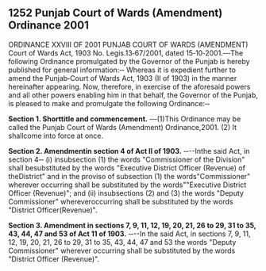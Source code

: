 ## 1252 Punjab Court of Wards (Amendment) Ordinance 2001
 
ORDINANCE XXVIII OF 2001
PUNJAB COURT OF WARDS (AMENDMENT)
Court of Wards Act, 1903
No. Legis.13‑67/2001, dated 15‑10‑2001.‑‑‑The following Ordinance promulgated by the Governor of the Punjab is hereby published for general information:‑‑
Whereas it is expedient further to amend the Punjab‑Court of Wards Act, 1903 (II of 1903) in the manner hereinafter appearing.
Now, therefore, in exercise of the aforesaid powers and all other powers enabling him in that behalf, the Governor of the Punjab, is pleased to make and promulgate the following Ordinance:‑‑

**Section 1. Shorttitle and commencement.**
‑‑‑(1)This Ordinance may be called the Punjab Court of Wards (Amendment) Ordinance,2001.
(2) It shallcome into force at once.
 
**Section 2. Amendmentin section 4 of Act II of 1903.**
‑‑--Inthe said Act, in section 4‑‑
(i) insubsection (1) the words "Commissioner of the Division" shall besubstituted by the words "Executive District Officer (Revenue) of theDistrict" and in the proviso of subsection (1) the words"Commissioner" wherever occurring shall be substituted by the words""Executive District Officer (Revenue)"; and
(ii) insubsections (2) and (3) the words "Deputy Commissioner" whereveroccurring shall be substituted by the words "District Officer(Revenue)".

 

**Section 3. Amendment in sections 7, 9, 11, 12, 19, 20, 21, 26 to 29, 31 to 35, 43, 44, 47 and 53 of Act 11 of 1903.**
‑‑--In the said Act, in sections 7, 9, 11, 12, 19, 20, 21, 26 to 29, 31 to 35, 43, 44, 47 and 53 the words "Deputy Commissioner" wherever occurring shall be substituted by the words "District Officer (Revenue)".

